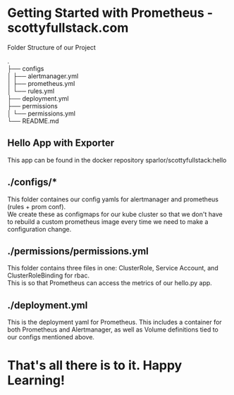 # Getting Started with Prometheus - scottyfullstack.com

Folder Structure of our Project  

.  
├── configs  
│   ├── alertmanager.yml  
│   ├── prometheus.yml  
│   └── rules.yml  
├── deployment.yml  
├── permissions  
│   └── permissions.yml  
└── README.md  

## Hello App with Exporter  
This app can be found in the docker repository sparlor/scottyfullstack:hello  

## ./configs/*
This folder containes our config yamls for alertmanager and prometheus (rules + prom conf).  
We create these as configmaps for our kube cluster so that we don't have to rebuild a custom prometheus image every time we need to make a configuration change.  

## ./permissions/permissions.yml
This folder contains three files in one: ClusterRole, Service Account, and ClusterRoleBinding for rbac.  
This is so that Prometheus can access the metrics of our hello.py app.  

## ./deployment.yml
This is the deployment yaml for Prometheus. This includes a container for both Prometheus and Alertmanager, as well as Volume definitions tied to our configs mentioned above.  

# That's all there is to it. Happy Learning!